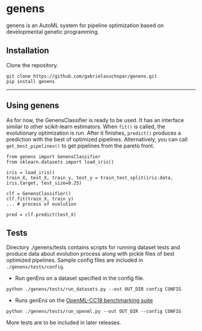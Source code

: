# genens
genens is an AutoML system for pipeline optimization based on developmental genetic programming.

## Installation
Clone the repository.
```
git clone https://github.com/gabrielasuchopar/genens.git
pip install genens
```


-----
## Using genens
As for now, the GenensClassifier is ready to be used. It has an interface similar to other scikit-learn estimators. When `fit()` is called, the evolutionary optimization is run. After it finishes, `predict()` produces a prediction with the best of optimized pipelines. Alternatively, you can call `get_best_pipelines()` to get pipelines from the pareto front.

```
from genens import GenensClassifier
from sklearn.datasets import load_iris()

iris = load_iris()
train_X, test_X, train_y, test_y = train_test_split(iris.data, iris.target, test_size=0.25)

clf = GenensClassifier()
clf.fit(train_X, train_y)
... # process of evolution

pred = clf.predict(test_X)
```

## Tests
Directory ./genens/tests contains scripts for running dataset tests and produce data about evolution process along with pickle files of best optimized pipelines. 
Sample config files are included in ``./genens/tests/config``.

- Run genEns on a dataset specified in the config file.

``python ./genens/tests/run_datasets.py --out OUT_DIR config CONFIG``

- Runs genEns on the [OpenML-CC18 benchmarking suite](https://www.openml.org/s/99)

``python ./genens/tests/run_openml.py --out OUT_DIR --config CONFIG``

More tests are to be included in later releases.

